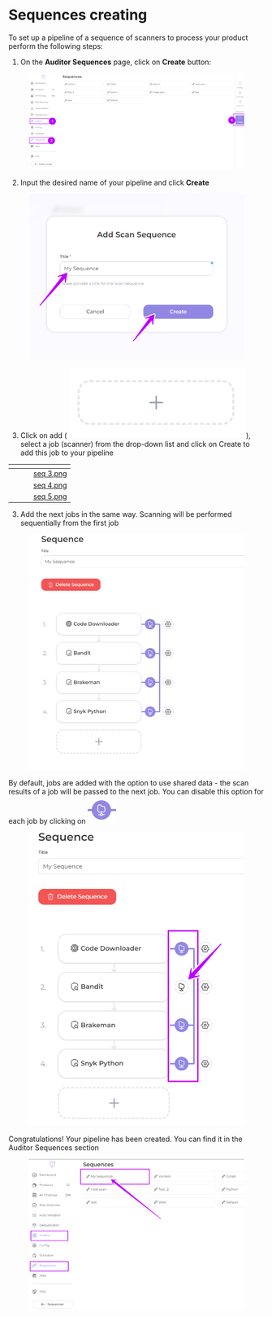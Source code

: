 # Sequences creating

To set up a pipeline of a sequence of scanners to process your product perform the following steps:

1. On the **Auditor Sequences** page, click on **Create** button:

<figure><img src="../../../../../.gitbook/assets/seq 1.png" alt=""><figcaption></figcaption></figure>

2. Input the desired name of your pipeline and click **Create**

<figure><img src="../../../../../.gitbook/assets/seq 2.png" alt=""><figcaption></figcaption></figure>

3. Click on add ( <img src="../../../../../.gitbook/assets/image (19) (1) (1).png" alt="" data-size="line">), select a job (scanner) from the drop-down list and click on Create to add this job to your pipeline

<table data-view="cards"><thead><tr><th></th><th></th><th></th><th data-hidden data-card-cover data-type="files"></th></tr></thead><tbody><tr><td></td><td></td><td></td><td><a href="../../../../../.gitbook/assets/seq 3.png">seq 3.png</a></td></tr><tr><td></td><td></td><td></td><td><a href="../../../../../.gitbook/assets/seq 4.png">seq 4.png</a></td></tr><tr><td></td><td></td><td></td><td><a href="../../../../../.gitbook/assets/seq 5.png">seq 5.png</a></td></tr></tbody></table>

3. Add the next jobs in the same way. Scanning will be performed sequentially from the first job

<figure><img src="../../../../../.gitbook/assets/seq 6.png" alt=""><figcaption></figcaption></figure>

By default, jobs are added with the option to use shared data - the scan results of a job will be passed to the next job. You can disable this option for each job by clicking on <img src="../../../../../.gitbook/assets/image (21) (1).png" alt="" data-size="line">

<figure><img src="../../../../../.gitbook/assets/seq 7.png" alt=""><figcaption></figcaption></figure>

Congratulations! Your pipeline has been created. You can find it in the Auditor Sequences section

<figure><img src="../../../../../.gitbook/assets/seq 8(1).png" alt=""><figcaption></figcaption></figure>
